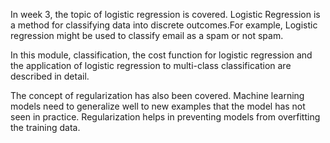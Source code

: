 In week 3, the topic of logistic regression is covered.
Logistic Regression is a method for classifying data into discrete outcomes.For example, Logistic regression might be used to classify email as a spam or not spam. 

In this module, classification, the cost function for logistic regression and the application of logistic regression to multi-class classification are described in detail.

The concept of regularization has also been covered. Machine learning models need to generalize well to new examples that the model has not seen in practice. Regularization helps in preventing models from overfitting the training data.

